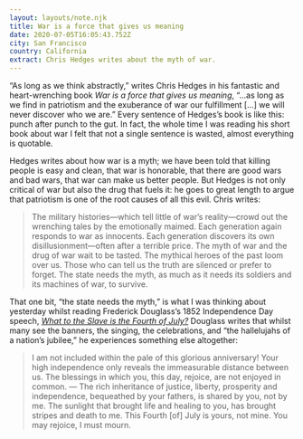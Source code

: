 ```yaml
---
layout: layouts/note.njk
title: War is a force that gives us meaning
date: 2020-07-05T16:05:43.752Z
city: San Francisco
country: California
extract: Chris Hedges writes about the myth of war.
---
```


“As long as we think abstractly,” writes Chris Hedges in his fantastic and heart-wrenching book _War is a force that gives us meaning_, “...as long as we find in patriotism and the exuberance of war our fulfillment [...] we will never discover who we are.” Every sentence of Hedges’s book is like this: punch after punch to the gut. In fact, the whole time I was reading his short book about war I felt that not a single sentence is wasted, almost everything is quotable.

Hedges writes about how war is a myth; we have been told that killing people is easy and clean, that war is honorable, that there are good wars and bad wars, that war can make us better people. But Hedges is not only critical of war but also the drug that fuels it: he goes to great length to argue that patriotism is one of the root causes of all this evil. Chris writes:

> The military histories—which tell little of war’s reality—crowd out the wrenching tales by the emotionally maimed. Each generation again responds to war as innocents. Each generation discovers its own disillusionment—often after a terrible price. The myth of war and the drug of war wait to be tasted. The mythical heroes of the past loom over us. Those who can tell us the truth are silenced or prefer to forget. The state needs the myth, as much as it needs its soldiers and its machines of war, to survive.

That one bit, “the state needs the myth,” is what I was thinking about yesterday whilst reading Frederick Douglass’s 1852 Independence Day speech, [_What to the Slave is the Fourth of July?_](https://teachingamericanhistory.org/library/document/what-to-the-slave-is-the-fourth-of-july/) Douglass writes that whilst many see the banners, the singing, the celebrations, and “the hallelujahs of a nation’s jubilee,” he experiences something else altogether:

> I am not included within the pale of this glorious anniversary! Your high independence only reveals the immeasurable distance between us. The blessings in which you, this day, rejoice, are not enjoyed in common. — The rich inheritance of justice, liberty, prosperity and independence, bequeathed by your fathers, is shared by you, not by me. The sunlight that brought life and healing to you, has brought stripes and death to me. This Fourth [of] July is yours, not mine. You may rejoice, I must mourn.
